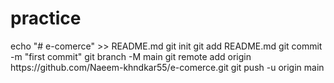 <h1> practice</h1>echo "# e-comerce" >> README.md
git init
git add README.md
git commit -m "first commit"
git branch -M main
git remote add origin https://github.com/Naeem-khndkar55/e-comerce.git
git push -u origin main
